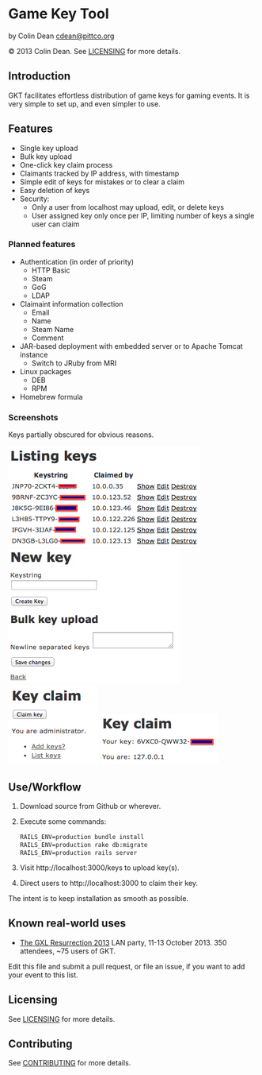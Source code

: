 Game Key Tool
=============

by Colin Dean <cdean@pittco.org>

© 2013 Colin Dean. See [LICENSING](LICENSING.md) for more details.

Introduction
------------

GKT facilitates effortless distribution of game keys for gaming events. It is very simple to set up, and even simpler to use.

Features
--------

* Single key upload
* Bulk key upload
* One-click key claim process
* Claimants tracked by IP address, with timestamp
* Simple edit of keys for mistakes or to clear a claim
* Easy deletion of keys
* Security:
  * Only a user from localhost may upload, edit, or delete keys
  * User assigned key only once per IP, limiting number of keys a single user can claim
    
### Planned features

* Authentication (in order of priority)
  * HTTP Basic
  * Steam
  * GoG
  * LDAP
* Claimaint information collection
  * Email
  * Name
  * Steam Name
  * Comment
* JAR-based deployment with embedded server or to Apache Tomcat instance
  * Switch to JRuby from MRI
* Linux packages
  * DEB
  * RPM
* Homebrew formula

### Screenshots

Keys partially obscured for obvious reasons.

![key list](screenshots/admin_key_list.png)
![key upload](screenshots/admin_key_upload.png)
![unclaimed, as admin](screenshots/admin_unclaimed.png)
![claimed, as a user](screenshots/claimed.png)

Use/Workflow
------------

1. Download source from Github or wherever.
2. Execute some commands:
       
       RAILS_ENV=production bundle install
       RAILS_ENV=production rake db:migrate
       RAILS_ENV=production rails server

3. Visit http://localhost:3000/keys to upload key(s).
4. Direct users to http://localhost:3000 to claim their key.

The intent is to keep installation as smooth as possible.


Known real-world uses
---------------------

* [The GXL Resurrection 2013](http://www.thegxl.com) LAN party, 11-13 October 2013. 350 attendees, ~75 users of GKT.

Edit this file and submit a pull request, or file an issue, if you want to add your event to this list.

Licensing
---------

See [LICENSING](LICENSING.md) for more details.

Contributing
------------

See [CONTRIBUTING](CONTRIBUTING.md) for more details.
